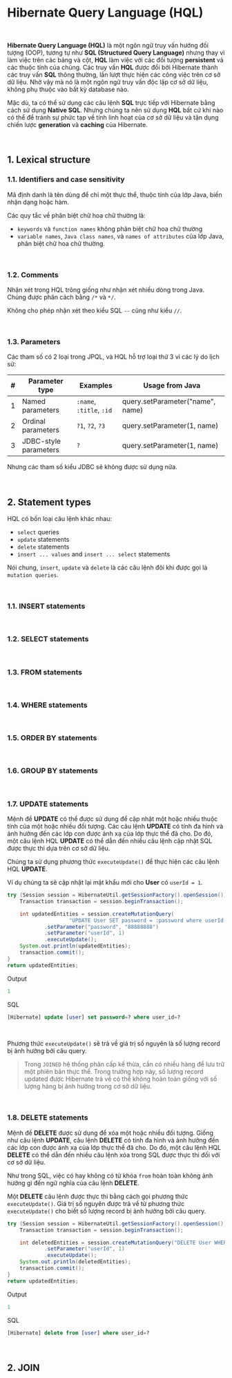 # Hibernate Query Language (HQL)

<br />

__Hibernate Query Language (HQL)__ là một ngôn ngữ truy vấn hướng đối tượng (OOP), tương tự như __SQL (Structured Query Language)__ nhưng thay vì làm việc trên các bảng và cột, __HQL__ làm việc với các đối tượng __persistent__ và các thuộc tính của chúng. Các truy vấn __HQL__ được đổi bởi Hibernate thành các truy vấn __SQL__ thông thường, lần lượt thực hiện các công việc trên cơ sở dữ liệu. Nhờ vậy mà nó là một ngôn ngữ truy vấn độc lập cơ sở dữ liệu, không phụ thuộc vào bất kỳ database nào.

Mặc dù, ta có thể sử dụng các câu lệnh __SQL__ trực tiếp với Hibernate bằng cách sử dụng __Native SQL__. Nhưng chúng ta nên sử dụng __HQL__ bất cứ khi nào có thể để tránh sự phức tạp về tính linh hoạt của cơ sở dữ liệu và tận dụng chiến lược __generation__ và __caching__ của Hibernate.

<br />

## 1. Lexical structure

### 1.1. Identifiers and case sensitivity

Mã định danh là tên dùng để chỉ một thực thể, thuộc tính của lớp Java, biến nhận dạng hoặc hàm.

Các quy tắc về phân biệt chữ hoa chữ thường là:
- `keywords` và `function names` không phân biệt chữ hoa chữ thường
- `variable names`, `Java class names`, và `names of attributes` của lớp Java, phân biệt chữ hoa chữ thường.

<br />

### 1.2. Comments

Nhận xét trong HQL trông giống như nhận xét nhiều dòng trong Java. Chúng được phân cách bằng `/*` và `*/`.

Không cho phép nhận xét theo kiểu SQL `--` cũng như kiểu `//`.

<br />

### 1.3. Parameters

Các tham số có 2 loại trong JPQL, và HQL hỗ trợ loại thứ 3 vì các lý do lịch sử:

| # | Parameter type | Examples |	Usage from Java |
| - | -------------- | -------- | --------------- |
| 1 | Named parameters      | `:name`, `:title`, `:id` | query.setParameter("name", name) |
| 2 | Ordinal parameters    | `?1`, `?2`, `?3`         | query.setParameter(1, name) |
| 3 | JDBC-style parameters | `?`                      | query.setParameter(1, name) |

Nhưng các tham số kiểu JDBC sẽ không được sử dụng nữa.

<br />

## 2. Statement types

HQL có bốn loại câu lệnh khác nhau:
- `select` queries
- `update` statements
- `delete` statements
- `insert ... values` and `insert ... select` statements

Nói chung, `insert`, `update` và `delete` là các câu lệnh đôi khi được gọi là `mutation queries`.

<br />

### 1.1. INSERT statements

<br />

### 1.2. SELECT statements

<br />

### 1.3. FROM statements

<br />

### 1.4. WHERE statements

<br />

### 1.5. ORDER BY statements

<br />

### 1.6. GROUP BY statements

<br />

### 1.7. UPDATE statements

Mệnh đề __UPDATE__ có thể được sử dụng để cập nhật một hoặc nhiều thuộc tính của một hoặc nhiều đối tượng. Các câu lệnh __UPDATE__ có tính đa hình và ảnh hưởng đến các lớp con được ánh xạ của lớp thực thể đã cho. Do đó, một câu lệnh HQL __UPDATE__ có thể dẫn đến nhiều câu lệnh cập nhật SQL được thực thi dựa trên cơ sở dữ liệu.

Chúng ta sử dụng phương thức `executeUpdate()` để thực hiện các câu lệnh HQL __UPDATE__.

Ví dụ chúng ta sẽ cập nhật lại mật khẩu mới cho __User__ có `userId = 1`.

```java
try (Session session = HibernateUtil.getSessionFactory().openSession()) {
    Transaction transaction = session.beginTransaction();

    int updatedEntities = session.createMutationQuery(
                    "UPDATE User SET password = :password where userId = :userId")
            .setParameter("password", "88888888")
            .setParameter("userId", 1)
            .executeUpdate();
    System.out.println(updatedEntities);
    transaction.commit();
}
return updatedEntities;
```

Output
```java
1
```

SQL
```sql
[Hibernate] update [user] set password=? where user_id=?
```

<br />

Phương thức `executeUpdate()` sẽ trả về giá trị số nguyên là số lượng record bị ảnh hưởng bởi câu query.

> Trong `JOINED` hệ thống phân cấp kế thừa, cần có nhiều hàng để lưu trữ một phiên bản thực thể. Trong trường hợp này, số lượng record updated được Hibernate trả về có thể không hoàn toàn giống với số lượng hàng bị ảnh hưởng trong cơ sở dữ liệu.

<br />

### 1.8. DELETE statements

Mệnh đề __DELETE__ được sử dụng để xóa một hoặc nhiều đối tượng. Giống như câu lệnh __UPDATE__, câu lệnh __DELETE__ có tính đa hình và ảnh hưởng đến các lớp con được ánh xạ của lớp thực thể đã cho. Do đó, một câu lệnh HQL __DELETE__ có thể dẫn đến nhiều câu lệnh xóa trong SQL được thực thi đối với cơ sở dữ liệu.

Như trong SQL, việc có hay không có từ khóa `from` hoàn toàn không ảnh hưởng gì đến ngữ nghĩa của câu lệnh __DELETE__.

Một __DELETE__ câu lệnh được thực thi bằng cách gọi phương thức `executeUpdate()`. Giá trị số nguyên được trả về từ phương thức `executeUpdate()` cho biết số lượng record bị ảnh hưởng bởi câu query.

```java
try (Session session = HibernateUtil.getSessionFactory().openSession()) {
    Transaction transaction = session.beginTransaction();

    int deletedEntities = session.createMutationQuery("DELETE User WHERE userId = :userId")
            .setParameter("userId", 1)
            .executeUpdate();
    System.out.println(deletedEntities);
    transaction.commit();
}
return updatedEntities;
```

Output
```java
1
```

SQL
```sql
[Hibernate] delete from [user] where user_id=?
```

<br />

## 2. JOIN

<br />

